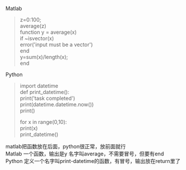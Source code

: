 Matlab
 
> z=0:100;  
> average(z)  
> function y = average(x)  
> if ~isvector(x)  
> error('input must be a vector')  
> end  
> y=sum(x)/length(x);  
> end
 
Python
 
> import datetime  
> def print_datetime():  
> print('task completed')  
>print(datetime.datetime.now())  
> print()
>  
> for x in range(0,10):  
> print(x)  
> print_datetime()
   

matlab把函数放在后面，python很正常，放前面就行  
Matlab 一个函数，输出是y 名字叫average，不需要冒号，但要有end  
Python 定义一个名字叫print-datetime的函数，有冒号，输出放在return里了